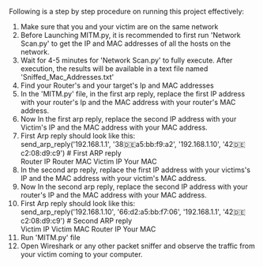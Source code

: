 Following is a step by step procedure on running this project effectively:

1. Make sure that you and your victim are on the same network
2. Before Launching MITM.py, it is recommended to first run 'Network Scan.py' to get the IP and MAC addresses of all the hosts on the network.
3. Wait for 4-5 minutes for 'Network Scan.py' to fully execute. After execution, the results will be available in a text file named 'Sniffed_Mac_Addresses.txt'
4. Find your Router's and your target's Ip and MAC addresses
5. In the 'MITM.py' file, in the first arp reply, replace the first IP address with your router's Ip and the MAC address with your router's MAC address.
6. Now In the first arp reply, replace the second IP address with your Victim's IP and the MAC address with your MAC address.
7. First Arp reply should look like this: <br>
   send_arp_reply('192.168.1.1', '38:de:a5:bb:f9:a2', '192.168.1.10', '42:de:c2:08:d9:c9') # First ARP reply <br>
                    Router IP          Router MAC        Victim IP          Your MAC
9. In the second arp reply, replace the first IP address with your victims's IP and the MAC address with your victim's MAC address.
10. Now In the second arp reply, replace the second IP address with your router's IP and the MAC address with your MAC address.
11. First Arp reply should look like this: <br>
    send_arp_reply('192.168.1.10', '66:d2:a5:bb:f7:06', '192.168.1.1', '42:de:c2:08:d9:c9') # Second ARP reply <br>
                     Victim IP          Victim MAC         Router IP          Your MAC
13. Run 'MITM.py' file
14. Open Wireshark or any other packet sniffer and observe the traffic from your victim coming to your computer. 
